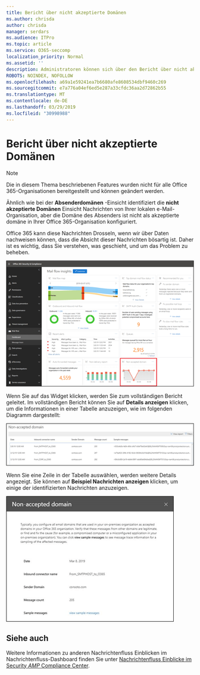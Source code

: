 ```yaml
---
title: Bericht über nicht akzeptierte Domänen
ms.author: chrisda
author: chrisda
manager: serdars
ms.audience: ITPro
ms.topic: article
ms.service: O365-seccomp
localization_priority: Normal
ms.assetid: ''
description: Administratoren können sich über den Bericht über nicht akzeptierte Domänen im Nachrichtenübermittlungs-Dashboard im Security & Compliance Center informieren.
ROBOTS: NOINDEX, NOFOLLOW
ms.openlocfilehash: a69a1e59241ea7b6680afe8608534dbf9460c269
ms.sourcegitcommit: e7a776a04ef6ed5e287a33cfdc36aa2d72862b55
ms.translationtype: MT
ms.contentlocale: de-DE
ms.lasthandoff: 03/29/2019
ms.locfileid: "30998988"
---
```

# <a name="non-accepted-domain-report"></a>Bericht über nicht akzeptierte Domänen

> [!NOTE]
> Die in diesem Thema beschriebenen Features wurden nicht für alle Office 365-Organisationen bereitgestellt und können geändert werden.

Ähnlich wie bei der **Absenderdomänen** -Einsicht identifiziert die **nicht akzeptierte Domänen** Einsicht Nachrichten von Ihrer lokalen e-Mail-Organisation, aber die Domäne des Absenders ist nicht als akzeptierte domäne in Ihrer Office 365-Organisation konfiguriert.

Office 365 kann diese Nachrichten Drosseln, wenn wir über Daten nachweisen können, dass die Absicht dieser Nachrichten bösartig ist. Daher ist es wichtig, dass Sie verstehen, was geschieht, und um das Problem zu beheben.

![Der Bericht über nicht akzeptierte Domäne im Nachrichtenübermittlungs-Dashboard im Security & Compliance Center](media/non-accepted-domain-report-selected.png)

Wenn Sie auf das Widget klicken, werden Sie zum vollständigen Bericht geleitet. Im vollständigen Bericht können Sie auf **Details anzeigen** klicken, um die Informationen in einer Tabelle anzuzeigen, wie im folgenden Diagramm dargestellt:

![Details-Tabelle im Bericht "nicht akzeptierte Domäne" anzeigen](media/non-accepted-domain-report-view-details.png)

Wenn Sie eine Zeile in der Tabelle auswählen, werden weitere Details angezeigt. Sie können auf **Beispiel Nachrichten anzeigen** klicken, um einige der identifizierten Nachrichten anzuzeigen.

![Auswählen einer Zeile in der Details-Tabelle im Bericht "nicht akzeptierte Domäne"](media/non-accepted-domain-report-select-row-in-table.png)

## <a name="see-also"></a>Siehe auch

Weitere Informationen zu anderen Nachrichtenfluss Einblicken im Nachrichtenfluss-Dashboard finden Sie unter [Nachrichtenfluss Einblicke im Security _AMP_ Compliance Center](mail-flow-insights-v2.md).
